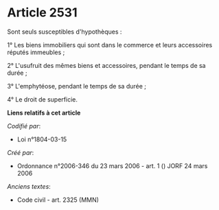 # Article 2531

Sont seuls susceptibles d'hypothèques :

1° Les biens immobiliers qui sont dans le commerce et leurs accessoires réputés immeubles ;

2° L'usufruit des mêmes biens et accessoires, pendant le temps de sa durée ;

3° L'emphytéose, pendant le temps de sa durée ;

4° Le droit de superficie.

**Liens relatifs à cet article**

_Codifié par_:

  - Loi n°1804-03-15

_Créé par_:

  - Ordonnance n°2006-346 du 23 mars 2006 - art. 1 () JORF 24 mars 2006

_Anciens textes_:

  - Code civil - art. 2325 (MMN)
